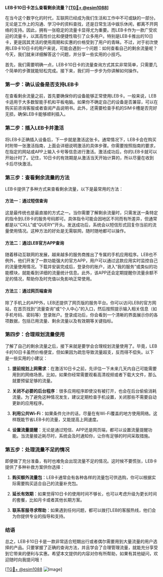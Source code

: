 **LEB卡10日卡怎么查看剩余流量？[[TG💪+ @esim1088](https://t.me/s/esim1088)]**

在当今这个数字化的时代，互联网已经成为我们生活和工作中不可或缺的一部分。无论是工作上的沟通、学习中的资料查找，还是日常生活中娱乐休闲，都离不开网络的支持。因此，拥有一张稳定的流量卡显得尤为重要。而LEB卡作为一款广受欢迎的流量卡，以其高性价比和便捷性吸引了众多用户。特别是LEB卡推出的10日卡，更是因其灵活的使用周期和实惠的价格受到了用户的青睐。不过，对于初次使用LEB卡10日卡的用户来说，可能会遇到一个问题：如何查看自己的剩余流量呢？今天，我们就来详细解答这个问题，并分享一些实用的小技巧。

首先，我们需要明确一点，LEB卡10日卡的流量查询方式其实非常简单，只需要几个简单的步骤就能轻松完成。接下来，我们将一步步为你讲解如何操作。

### **第一步：确认设备是否支持LEB卡**
在查看剩余流量之前，首先要确保你的设备能够正常使用LEB卡。一般来说，LEB卡适用于大多数智能手机和平板电脑。如果你不确定自己的设备是否兼容，可以在购买前咨询客服或者查阅产品说明书。此外，还需要检查手机的SIM卡槽是否完好无损，确保LEB卡能够顺利插入。

### **第二步：插入LEB卡并激活**
将LEB卡正确插入设备后，下一步就是激活这张卡。通常情况下，LEB卡会在购买时附带一张激活指南，上面会详细说明激活的具体步骤。你需要按照指南的要求，在指定的网站或APP上输入卡号等信息进行激活。激活成功后，你的LEB卡就可以开始计时了。记住，10日卡的有效期是从激活当天开始计算的，所以尽量在收到卡后尽快激活。

### **第三步：查看剩余流量的方法**
LEB卡提供了多种方式来查看剩余流量，以下是最常用的方法：

#### **方法一：通过短信查询**
这是最传统也是最直接的方式之一。当你需要了解剩余流量时，只需发送一条特定的指令到LEB卡的服务号码即可。具体指令可能会因地区不同而有所差异，但通常都是以“CXLL”或“QUERY”开头。发送成功后，系统会以短信形式回复你当前的流量使用情况。这种方法的好处是无需联网，随时随地都可以操作。

#### **方法二：通过LEB官方APP查询**
随着移动互联网的发展，越来越多的服务商推出了专属的手机应用程序。LEB也不例外，他们开发了一款功能强大的官方APP，用户可以通过这款应用实时监控自己的流量使用情况。下载并安装完成后，登录你的账户，进入“我的服务”或类似的功能模块，就能看到详细的流量统计信息。此外，该APP还会定期提醒你流量余额不足的情况，帮助你及时充值以免影响正常使用。

#### **方法三：通过网页端查询**
除了手机上的APP外，LEB还提供了网页版的服务平台。你可以访问LEB的官方网站，在首页找到“流量查询”或“个人中心”的入口，然后按照提示输入相关信息（如手机号码、密码等）登录账户。登录成功后，你会看到一个清晰的界面展示你的各项数据，包括已用流量、剩余流量以及有效期等关键指标。

### **第四步：合理规划流量使用**
了解了自己的剩余流量之后，接下来就是要学会合理规划流量使用了。毕竟，LEB卡的10日卡虽然价格便宜，但如果因为疏忽导致流量超支，反而得不偿失。以下是一些实用的小建议：

1. **提前规划上网需求**：在激活10日卡之前，先评估一下未来几天内自己可能需要用到的网络场景。比如，如果你经常需要观看高清视频或者下载大文件，那么就要预留足够的流量。
   
2. **关闭不必要的后台程序**：很多应用程序即使没有被打开，也会在后台偷偷消耗流量。为了避免这种情况发生，建议定期检查手机设置，关闭那些不需要自动更新的应用程序。

3. **利用公共Wi-Fi**：如果条件允许的话，尽量在有Wi-Fi覆盖的地方使用网络。这样既能节省LEB卡的流量，又能提高上网速度。

4. **设置流量提醒**：无论是通过短信、APP还是网页端，都可以设置流量提醒功能。当流量接近耗尽时，系统会及时通知你，让你有足够的时间采取措施。

### **第五步：处理流量不足的情况**
即便做了充分准备，有时也难免会出现流量不足的情况。这时候不要慌张，LEB卡提供了多种补救方案供你选择：

1. **购买额外流量包**：LEB卡通常会有各种各样的流量包可供选购，你可以根据实际需要购买适合自己的流量补充包。

2. **延长有效期**：如果觉得10日卡的使用时间不够长，也可以考虑升级为更长时间的套餐，比如月卡或者其他长期方案。

3. **联系客服寻求帮助**：如果遇到任何问题，都可以拨打LEB的客服热线，他们会为你提供专业的指导和支持。

### **结语**
总之，LEB卡10日卡是一款非常适合短期出行或者偶尔需要用到大量流量的用户选择的产品。只要掌握了正确的查询方法，并且学会了合理管理流量，就能充分享受到它带来的便利与实惠。希望本文提供的内容对你有所帮助，如果有其他疑问，欢迎随时向我提问哦！

[[TG💪+ @esim1088](https://t.me/s/esim1088) ![Image](https://i.postimg.cc/4NQfJmqS/Snipaste-2025-05-13-00-14-12.png)]